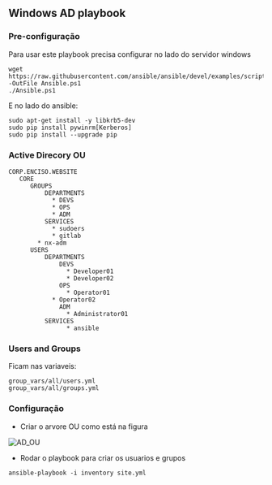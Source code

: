 ## Windows AD playbook


### Pre-configuração

Para usar este playbook precisa configurar no lado do servidor windows
```
wget https://raw.githubusercontent.com/ansible/ansible/devel/examples/scripts/ConfigureRemotingForAnsible.ps1 -OutFile Ansible.ps1
./Ansible.ps1
```

E no lado do ansible:
```
sudo apt-get install -y libkrb5-dev
sudo pip install pywinrm[Kerberos]
sudo pip install --upgrade pip
```

### Active Direcory OU


```
CORP.ENCISO.WEBSITE
   CORE
      GROUPS
          DEPARTMENTS
            * DEVS
            * OPS
            * ADM
          SERVICES
            * sudoers
            * gitlab
	    * nx-adm
      USERS
          DEPARTMENTS
              DEVS
                * Developer01
                * Developer02
              OPS
                * Operator01
	        * Operator02
              ADM
                * Administrator01
          SERVICES
                * ansible
```

###  Users and Groups

Ficam nas variaveis:
```
group_vars/all/users.yml
group_vars/all/groups.yml
```

### Configuração

* Criar o arvore OU como está na figura

![AD_OU](https://i.imgur.com/49zMnTQ.png)

* Rodar o playbook para criar os usuarios e grupos

```
ansible-playbook -i inventory site.yml
``` 
